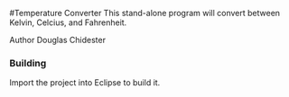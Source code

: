#Temperature Converter
This stand-alone program will convert between Kelvin, Celcius, and Fahrenheit.

Author Douglas Chidester

### Building
Import the project into Eclipse to build it.
